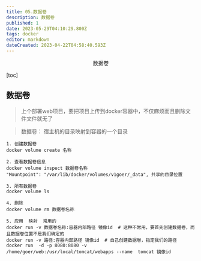 ```yaml
---
title: 05.数据卷
description: 数据卷
published: 1
date: 2023-05-29T04:10:29.800Z
tags: docker
editor: markdown
dateCreated: 2023-04-22T04:58:40.593Z
---
```


<center>数据卷</center>





[toc]



## 数据卷

> 上个部署web项目，要把项目上传到docker容器中，不仅麻烦而且删除文件文件就无了

> 数据卷： 宿主机的目录映射到容器的一个目录

```shell
1. 创建数据卷
docker volume create 名称

2. 查看数据卷信息
docker volume inspect 数据卷名称
"Mountpoint": "/var/lib/docker/volumes/v1goer/_data", 共享的目录位置

3. 所有数据卷
docker volume ls 

4. 删除
docker volume rm 数据卷名称

5. 应用  映射  常用的
docker run -v 数据卷名称:容器内部路径 镜像id  # 这种不常用，要首先创建数据卷，而且数据卷位置不是我们确定的
docker run -v 路径:容器内部路径 镜像id  # 自己创建数据卷，指定我们的路径
docker run  -d -p 8080:8080 -v /home/goer/web:/usr/local/tomcat/webapps --name  tomcat 镜像id
```

